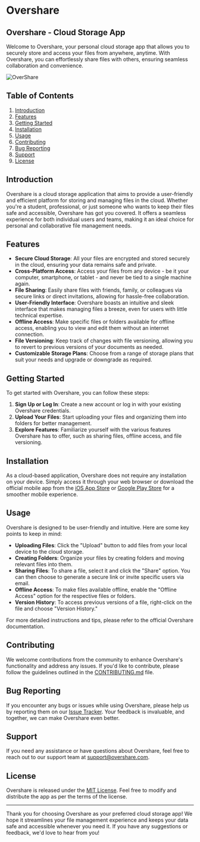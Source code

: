 # Overshare

## Overshare - Cloud Storage App

Welcome to Overshare, your personal cloud storage app that allows you to securely store and access your files from anywhere, anytime. With Overshare, you can effortlessly share files with others, ensuring seamless collaboration and convenience.

![OverShare](https://github.com/NanaADuah/Overshare/assets/84854124/d905a2e2-764b-49b3-ad07-3984d7774dd4)

## Table of Contents

1. [Introduction](#introduction)
2. [Features](#features)
3. [Getting Started](#getting-started)
4. [Installation](#installation)
5. [Usage](#usage)
6. [Contributing](#contributing)
7. [Bug Reporting](#bug-reporting)
8. [Support](#support)
9. [License](#license)

## Introduction

Overshare is a cloud storage application that aims to provide a user-friendly and efficient platform for storing and managing files in the cloud. Whether you're a student, professional, or just someone who wants to keep their files safe and accessible, Overshare has got you covered. It offers a seamless experience for both individual users and teams, making it an ideal choice for personal and collaborative file management needs.

## Features

- **Secure Cloud Storage**: All your files are encrypted and stored securely in the cloud, ensuring your data remains safe and private.
- **Cross-Platform Access**: Access your files from any device - be it your computer, smartphone, or tablet - and never be tied to a single machine again.
- **File Sharing**: Easily share files with friends, family, or colleagues via secure links or direct invitations, allowing for hassle-free collaboration.
- **User-Friendly Interface**: Overshare boasts an intuitive and sleek interface that makes managing files a breeze, even for users with little technical expertise.
- **Offline Access**: Make specific files or folders available for offline access, enabling you to view and edit them without an internet connection.
- **File Versioning**: Keep track of changes with file versioning, allowing you to revert to previous versions of your documents as needed.
- **Customizable Storage Plans**: Choose from a range of storage plans that suit your needs and upgrade or downgrade as required.

## Getting Started

To get started with Overshare, you can follow these steps:

1. **Sign Up or Log In**: Create a new account or log in with your existing Overshare credentials.
2. **Upload Your Files**: Start uploading your files and organizing them into folders for better management.
3. **Explore Features**: Familiarize yourself with the various features Overshare has to offer, such as sharing files, offline access, and file versioning.

## Installation

As a cloud-based application, Overshare does not require any installation on your device. Simply access it through your web browser or download the official mobile app from the [iOS App Store](https://example.com/overshare-ios) or [Google Play Store](https://example.com/overshare-android) for a smoother mobile experience.

## Usage

Overshare is designed to be user-friendly and intuitive. Here are some key points to keep in mind:

- **Uploading Files**: Click the "Upload" button to add files from your local device to the cloud storage.
- **Creating Folders**: Organize your files by creating folders and moving relevant files into them.
- **Sharing Files**: To share a file, select it and click the "Share" option. You can then choose to generate a secure link or invite specific users via email.
- **Offline Access**: To make files available offline, enable the "Offline Access" option for the respective files or folders.
- **Version History**: To access previous versions of a file, right-click on the file and choose "Version History."

For more detailed instructions and tips, please refer to the official Overshare documentation.

## Contributing

We welcome contributions from the community to enhance Overshare's functionality and address any issues. If you'd like to contribute, please follow the guidelines outlined in the [CONTRIBUTING.md](https://example.com/overshare/blob/main/CONTRIBUTING.md) file.

## Bug Reporting

If you encounter any bugs or issues while using Overshare, please help us by reporting them on our [Issue Tracker](https://example.com/overshare/issues). Your feedback is invaluable, and together, we can make Overshare even better.

## Support

If you need any assistance or have questions about Overshare, feel free to reach out to our support team at [support@overshare.com](mailto:support@overshare.com).

## License

Overshare is released under the [MIT License](https://example.com/overshare/blob/main/LICENSE). Feel free to modify and distribute the app as per the terms of the license.

---

Thank you for choosing Overshare as your preferred cloud storage app! We hope it streamlines your file management experience and keeps your data safe and accessible whenever you need it. If you have any suggestions or feedback, we'd love to hear from you!
